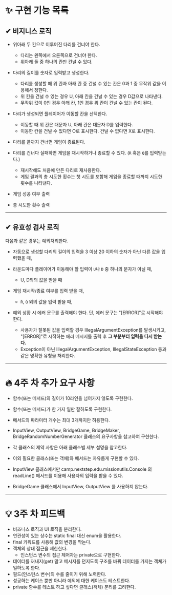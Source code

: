 # ✨ 구현 기능 목록

## ✔ 비지니스 로직
- 위아래 두 칸으로 이루어진 다리를 건너야 한다.
  - 다리는 왼쪽에서 오른쪽으로 건너야 한다.
  - 위아래 둘 중 하나의 칸만 건널 수 있다.


- 다리의 길이를 숫자로 입력받고 생성한다.
  - 다리를 생성할 때 위 칸과 아래 칸 중 건널 수 있는 칸은 0과 1 중 무작위 값을 이용해서 정한다.
  - 위 칸을 건널 수 있는 경우 U, 아래 칸을 건널 수 있는 경우 D값으로 나타낸다.
  - 무작위 값이 0인 경우 아래 칸, 1인 경우 위 칸이 건널 수 있는 칸이 된다.


- 다리가 생성되면 플레이어가 이동할 칸을 선택한다.
  - 이동할 때 위 칸은 대문자 U, 아래 칸은 대문자 D를 입력한다.
  - 이동한 칸을 건널 수 있다면 O로 표시한다. 건널 수 없다면 X로 표시한다.


- 다리를 끝까지 건너면 게임이 종료된다.


- 다리를 건너다 실패하면 게임을 재시작하거나 종료할 수 있다. (`R` 혹은 `Q`를 입력받는다.)
  - 재시작해도 처음에 만든 다리로 재사용한다.
  - 게임 결과의 총 시도한 횟수는 첫 시도를 포함해 게임을 종료할 때까지 시도한 횟수를 나타낸다.


- 게임 성공 여부 출력


- 총 시도한 횟수 출력

---

## ✔ 유효성 검사 로직
다음과 같은 경우는 예외처리한다.
- 자동으로 생성할 다리의 길이의 입력을 3 이상 20 이하의 숫자가 아닌 다른 값을 입력했을 때,

- 라운드마다 플레이어가 이동해야 할 입력이 `U`나 `D` 중 하나의 문자가 아닐 때,
  - U, D외의 값을 받을 때

- 게임 재시작/종료 여부를 입력 받을 때,
  - `R`, `Q` 외의 값을 입력 받을 때,

- 예외 상황 시 에러 문구를 출력해야 한다. 단, 에러 문구는 "[ERROR]"로 시작해야 한다.
  - 사용자가 잘못된 값을 입력할 경우 IllegalArgumentException를 발생시키고, "[ERROR]"로 시작하는 에러 메시지를 출력 후 **그 부분부터 입력을 다시 받는다.**
  - Exception이 아닌 IllegalArgumentException, IllegalStateException 등과 같은 명확한 유형을 처리한다.

---

# 🔥 4주 차 추가 요구 사항
- 함수(또는 메서드)의 길이가 10라인을 넘어가지 않도록 구현한다.


- 함수(또는 메서드)가 한 가지 일만 잘하도록 구현한다.


- 메서드의 파라미터 개수는 최대 3개까지만 허용한다.


- InputView, OutputView, BridgeGame, BridgeMaker, BridgeRandomNumberGenerator 클래스의 요구사항을 참고하여 구현한다.


- 각 클래스의 제약 사항은 아래 클래스별 세부 설명을 참고한다.


- 이외 필요한 클래스(또는 객체)와 메서드는 자유롭게 구현할 수 있다.


- InputView 클래스에서만 camp.nextstep.edu.missionutils.Console 의 readLine() 메서드를 이용해 사용자의 입력을 받을 수 있다.


- BridgeGame 클래스에서 InputView, OutputView 를 사용하지 않는다.

---

# 💡 3주 차 피드백
- 비즈니스 로직과 UI 로직을 분리한다.
- 연관성이 있는 상수는 static final 대신 enum을 활용한다.
- final 키워드를 사용해 값의 변경을 막는다.
- 객체의 상태 접근을 제한한다.
  - 인스턴스 변수의 접근 제어자는 private으로 구현한다.
- 데이터를 꺼내지(get) 말고 메시지를 던지도록 구조를 바꿔 데이터를 가지는 객체가 일하도록 한다.
- 필드(인스턴스 변수)의 수를 줄이기 위해 노력한다.
- 성공하는 케이스 뿐만 아니라 예외에 대한 케이스도 테스트한다.
- private 함수를 테스트 하고 싶다면 클래스(객체) 분리를 고려한다.
